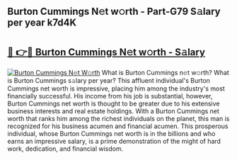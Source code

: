 ## Burton Cummings N𝚎t w𝚘rth - Part-G79 S𝚊lary per year k7d4K

# <h2><a href="http://gc0dvbl.nevu.top/?p=Burton+Cummings">🔗 👉🔴 Burton Cummings N𝚎t w𝚘rth - S𝚊lary</a></h2>

[![Burton Cummings N𝚎t W𝚘rth](https://i.imgur.com/Oavwk0R.jpeg)](http://gc0dvbl.nevu.top/?p=Burton+Cummings)
What is Burton Cummings n𝚎t w𝚘rth? What is Burton Cummings s𝚊lary per year?
This affluent individual's Burton Cummings net worth is impressive, placing him among the industry's most financially successful. His income from his job is substantial, however, Burton Cummings net worth is thought to be greater due to his extensive business interests and real estate holdings. With a Burton Cummings net worth that ranks him among the richest individuals on the planet, this man is recognized for his business acumen and financial acumen. This prosperous individual, whose Burton Cummings net worth is in the billions and who earns an impressive salary, is a prime demonstration of the might of hard work, dedication, and financial wisdom.
